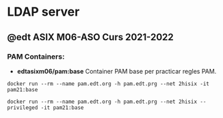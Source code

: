# LDAP server
## @edt ASIX M06-ASO Curs 2021-2022

### PAM Containers:

 * **edtasixm06/pam:base** Container PAM base per practicar regles PAM.

``` 
docker run --rm --name pam.edt.org -h pam.edt.prg --net 2hisix -it pam21:base

docker run --rm --name pam.edt.org -h pam.edt.prg --net 2hisix --privileged -it pam21:base

```
